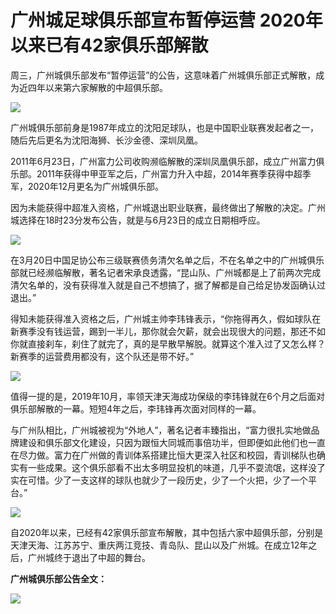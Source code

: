 # 广州城足球俱乐部宣布暂停运营 2020年以来已有42家俱乐部解散

周三，广州城俱乐部发布“暂停运营”的公告，这意味着广州城俱乐部正式解散，成为近四年以来第六家解散的中超俱乐部。

![](https://inews.gtimg.com/news_bt/OfPALOri75yIpkYZqmhl62HDkLn7mxie4Xg7WTQNCA42UAA/1000)

广州城俱乐部前身是1987年成立的沈阳足球队，也是中国职业联赛发起者之一，随后先后更名为沈阳海狮、长沙金德、深圳凤凰。

2011年6月23日，广州富力公司收购濒临解散的深圳凤凰俱乐部，成立广州富力俱乐部。2011年获得中甲亚军之后，广州富力升入中超，2014年赛季获得中超季军，2020年12月更名为广州城俱乐部。

因为未能获得中超准入资格，广州城退出职业联赛，最终做出了解散的决定。广州城选择在18时23分发布公告，就是与6月23日的成立日期相呼应。

![](https://inews.gtimg.com/news_bt/OX4YIozAL8-A9W9X1AMhS784-vsFYxt88ofnV5dArtfisAA/1000)

在3月20日中国足协公布三级联赛债务清欠名单之后，不在名单之中的广州城俱乐部就已经濒临解散，著名记者宋承良透露，“昆山队、广州城都是上了前两次完成清欠名单的，没有获得准入就是自己不想搞了，据了解都是自己给足协发函确认过退出。”

得知未能获得准入资格之后，广州城主帅李玮锋表示，“你拖得再久，假如球队在新赛季没有钱运营，踢到一半儿，那你就会欠薪，就会出现很大的问题，那还不如你就直接刹车，刹住了就完了，真的是早散早解脱。就算这个准入过了又怎么样？新赛季的运营费用都没有，这个队还是带不好。”

![](https://inews.gtimg.com/news_bt/ON0Sqkw79JkMDyvPu4VDww6LMwOc4P4S4C-T8etoXkcfoAA/1000)

值得一提的是，2019年10月，率领天津天海成功保级的李玮锋就在6个月之后面对俱乐部解散的一幕。短短4年之后，李玮锋再次面对同样的一幕。

与广州队相比，广州城被视为“外地人”，著名记者丰臻指出，“富力很扎实地做品牌建设和俱乐部文化建设，只因为跟恒大同城而事倍功半，但即便如此他们也一直在尽力做。富力在广州做的青训体系搭建比恒大更深入社区和校园，青训梯队也确实有一些成果。这个俱乐部看不出太多明显投机的味道，几乎不耍流氓，这样没了实在可惜。少了一支这样的球队也就少了一段历史，少了一个火把，少了一个平台。”

![](https://inews.gtimg.com/news_bt/Ohh8FZfTzkJqiKfqBVKdz_daLvwgLECBHKUc3tUxXzv2oAA/1000)

自2020年以来，已经有42家俱乐部宣布解散，其中包括六家中超俱乐部，分别是天津天海、江苏苏宁、重庆两江竞技、青岛队、昆山以及广州城。在成立12年之后，广州城终于退出了中超的舞台。

**广州城俱乐部公告全文：**

![](https://inews.gtimg.com/news_bt/O5Hh9BlJ_VK_3jNFMI60d9dB2GD0wJlbSfrlsXYjV_tAUAA/1000)

